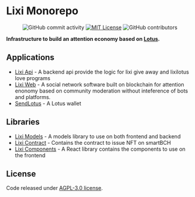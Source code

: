 # Lixi Monorepo

 <p align="center">
  <img alt="GitHub commit activity" src="https://img.shields.io/github/commit-activity/m/bcProFoundation/lixilotus">
  <a href="https://opensource.org/licenses/MIT/" target="_blank"><img alt="MIT License" src="https://img.shields.io/badge/License-MIT-blue.svg" style="display: inherit;"/></a>
  <img alt="GitHub contributors" src="https://img.shields.io/github/contributors/bcProFoundation/lixilotus">
  <br>
</p>

**Infrastructure to build an attention economy based on [Lotus](https://givelotus.org).**

## Applications

- [Lixi Api](packages/app-lixi-api) - A backend api provide the logic for lixi give away and lixilotus love programs
- [Lixi Web](packages/app-lixi) - A social network software built on blockchain for attention enonomy based on community moderation without inteference of bots and platforms.
- [SendLotus](packages/app-sendlotus) - A Lotus wallet

## Libraries

- [Lixi Models](packages/lixi-models) - A models library to use on both frontend and backend
- [Lixi Contract](packages/lixi-contracts) - Contains the contract to issue NFT on smartBCH
- [Lixi Components](packages/lixi-components) - A React library contains the components to use on the frontend

## License

Code released under [AGPL-3.0 license]([https://github.com/bcProFoundation/lixilotus/blob/master/LICENSE](https://www.gnu.org/licenses/agpl-3.0.en.html)).
